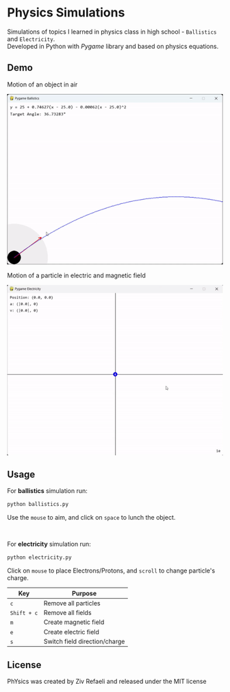 # Physics Simulations

Simulations of topics I learned in physics class in high school - `Ballistics` and `Electricity`.
<br />
Developed in Python with *Pygame* library and based on physics equations.

## Demo

Motion of an object in air

![ballistics](/assets/ballistics.gif)

Motion of a particle in electric and magnetic field

![electricity](/assets/electricity.gif)

## Usage

For **ballistics** simulation run:

```bash
python ballistics.py
```

Use the `mouse` to aim, and click on `space` to lunch the object.

<br />

For **electricity** simulation run:

```bash
python electricity.py
```

Click on `mouse` to place Electrons/Protons, and `scroll` to change particle's charge.

| Key | Purpose |
| --- | ------- |
| `c` | Remove all particles |
| `Shift + c` | Remove all fields |
| `m` | Create magnetic field |
| `e` | Create electric field |
| `s` | Switch field direction/charge |

## License

PhYsics was created by Ziv Refaeli and released under the MIT license

